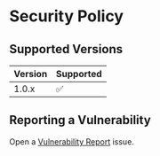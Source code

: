 # Security Policy

## Supported Versions

| Version | Supported          |
| ------- | ------------------ |
| 1.0.x   | :white_check_mark: |

## Reporting a Vulnerability

Open a [Vulnerability Report](https://github.com/krp-races/krp-sharedmemory-client/issues/new?assignees=&labels=&projects=&template=vulnerability_report.yml) issue.

